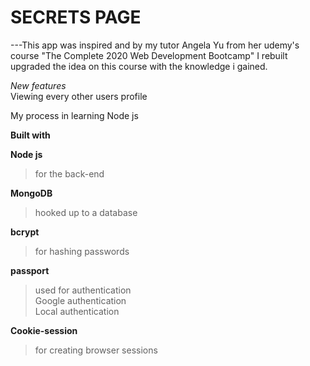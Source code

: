 # SECRETS PAGE
---This app was inspired and by my tutor Angela Yu
from her udemy's course "The Complete 2020 Web Development Bootcamp"
I rebuilt upgraded the idea on this course with the knowledge i gained.

*New features*  
Viewing every other users profile

My process in learning Node js

__Built with__

__Node js__ 
> for the back-end

__MongoDB__
> hooked up to a database

__bcrypt__
> for hashing passwords

__passport__
> used for authentication  
> Google authentication  
>Local authentication

__Cookie-session__
> for creating browser sessions